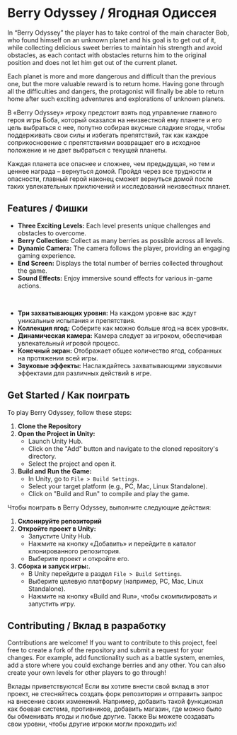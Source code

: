 # Berry Odyssey / Ягодная Одиссея

In “Berry Odyssey” the player has to take control of the main character Bob, who found himself on an unknown planet and his goal is to get out of it, while collecting delicious sweet berries to maintain his strength and avoid obstacles, as each contact with obstacles returns him to the original position and does not let him get out of the current planet.

Each planet is more and more dangerous and difficult than the previous one, but the more valuable reward is to return home. Having gone through all the difficulties and dangers, the protagonist will finally be able to return home after such exciting adventures and explorations of unknown planets.

В «Berry Odyssey» игроку предстоит взять под управление главного героя игры Боба, который оказался на неизвестной ему планете и его цель выбраться с нее, попутно собирая вкусные сладкие ягоды, чтобы поддерживать свои силы и избегать препятствий, так как каждое соприкосновение с препятствиями возвращает его в исходное положение и не дает выбраться с текущей планеты.

Каждая планета все опаснее и сложнее, чем предыдущая, но тем и ценнее награда – вернуться домой. Пройдя через все трудности и опасности, главный герой наконец сможет вернуться домой после таких увлекательных приключений и исследований неизвестных планет.
## Features / Фишки

- **Three Exciting Levels:** Each level presents unique challenges and obstacles to overcome.
- **Berry Collection:** Collect as many berries as possible across all levels.
- **Dynamic Camera:** The camera follows the player, providing an engaging gaming experience.
- **End Screen:** Displays the total number of berries collected throughout the game.
- **Sound Effects:** Enjoy immersive sound effects for various in-game actions.
<br>

- **Три захватывающих уровня:** На каждом уровне вас ждут уникальные испытания и препятствия.
- **Коллекция ягод:** Соберите как можно больше ягод на всех уровнях.
- **Динамическая камера:** Камера следует за игроком, обеспечивая увлекательный игровой процесс.
- **Конечный экран:** Отображает общее количество ягод, собранных на протяжении всей игры.
- **Звуковые эффекты:** Наслаждайтесь захватывающими звуковыми эффектами для различных действий в игре.

## Get Started / Как поиграть

To play Berry Odyssey, follow these steps: 
1. **Clone the Repository**
2. **Open the Project in Unity:**
    - Launch Unity Hub.
    - Click on the "Add" button and navigate to the cloned repository's directory.
    - Select the project and open it.
3. **Build and Run the Game:**
    - In Unity, go to `File > Build Settings`.
    - Select your target platform (e.g., PC, Mac, Linux Standalone).
    - Click on "Build and Run" to compile and play the game.

Чтобы поиграть в Berry Odyssey, выполните следующие действия: 
1. **Склонируйте репозиторий**
2. **Откройте проект в Unity:**
    - Запустите Unity Hub.
    - Нажмите на кнопку «Добавить» и перейдите в каталог клонированного репозитория.
    - Выберите проект и откройте его.
3. **Сборка и запуск игры:**.
    - В Unity перейдите в раздел `File > Build Settings`.
    - Выберите целевую платформу (например, PC, Mac, Linux Standalone).
    - Нажмите на кнопку «Build and Run», чтобы скомпилировать и запустить игру.
## Contributing / Вклад в разработку

Contributions are welcome! If you want to contribute to this project, feel free to create a fork of the repository and submit a request for your changes. For example, add functionality such as a battle system, enemies, add a store where you could exchange berries and any other. You can also create your own levels for other players to go through!

Вклады приветствуются! Если вы хотите внести свой вклад в этот проект, не стесняйтесь создать форк репозитория и отправить запрос на внесение своих изменений. Например, добавить такой функционал как боевая система, противников, добавить магазин, где можно было бы обменивать ягоды и любые другие. Также Вы можете создавать свои уровни, чтобы другие игроки могли проходить их!